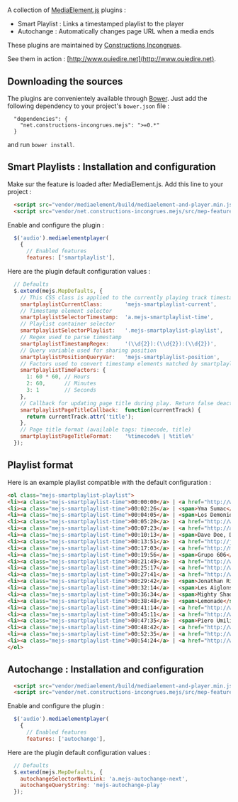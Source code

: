 # 

A collection of [MediaElement.js](mediaelementjs.com) plugins :

* Smart Playlist : Links a timestamped playlist to the player
* Autochange : Automatically changes page URL when a media ends

These plugins are maintained by [Constructions Incongrues](http://www.constructions-incongrues.net).

See them in action : [http://www.ouiedire.net](http://www.ouiedire.net).

## Downloading the sources

The plugins are convenientely available through [Bower](http://bower.io). Just add the following dependency to your project's ```bower.json``` file :

```
  "dependencies": {
    "net.constructions-incongrues.mejs": ">=0.*"
  }
```

and run ```bower install```.

## Smart Playlists : Installation and configuration

Make sur the feature is loaded after MediaElement.js. Add this line to your project :

```html
  <script src="vendor/mediaelement/build/mediaelement-and-player.min.js"></script>
  <script src="vendor/net.constructions-incongrues.mejs/src/mep-feature-smartplaylist.js"></script>
```

Enable and configure the plugin :

```javascript
  $('audio').mediaelementplayer(
    {
      // Enabled features
      features: ['smartplaylist'],
```

Here are the plugin default configuration values :

```javascript
  // Defaults
  $.extend(mejs.MepDefaults, {
    // This CSS class is applied to the currently playing track timestamp element
    smartplaylistCurrentClass:       'mejs-smartplaylist-current',
    // Timestamp element selector
    smartplaylistSelectorTimestamp:  'a.mejs-smartplaylist-time',
    // Playlist container selector
    smartplaylistSelectorPlaylist:   '.mejs-smartplaylist-playlist',
    // Regex used to parse timestamp
    smartplaylistTimestampRegex:     '(\\d{2}):(\\d{2}):(\\d{2})',
    // Query variable used for sharing position
    smartplaylistPositionQueryVar:   'mejs-smartplaylist-position',
    // Factors used to convert timestamp elements matched by smartplaylistTimestampRegex to seconds
    smartplaylistTimeFactors: { 
      1: 60 * 60, // Hours
      2: 60,      // Minutes
      3: 1        // Seconds
    },
    // Callback for updating page title during play. Return false deactivates page title updating
    smartplaylistPageTitleCallback:  function(currentTrack) {
      return currentTrack.attr('title');
    },
    // Page title format (available tags: timecode, title)
    smartplaylistPageTitleFormat:    '%timecode% | %title%'
  });
```

## Playlist format

Here is an example playlist compatible with the default configuration : 

```html
<ol class="mejs-smartplaylist-playlist">
<li><a class="mejs-smartplaylist-time">00:00:00</a> | <a href="http://www.healerselecta.co.uk">Healer Selecta</a> - Twangy Batucada</li>
<li><a class="mejs-smartplaylist-time">00:02:26</a> | <span>Yma Sumac</span> - Malambo No. 1</li>
<li><a class="mejs-smartplaylist-time">00:04:05</a> | <span>Los Demonios de Mantaro</span> - Liliana</li>
<li><a class="mejs-smartplaylist-time">00:05:20</a> | <a href="http://www.jeanjacquesperrey.com">Jean-Jacques Perrey &amp; Gershon Kingsley</a> - One Note Samba</li>
<li><a class="mejs-smartplaylist-time">00:07:23</a> | <a href="http://analogafrica.blogspot.com">Aníbal Velásquez Y Su Conjunto</a> - Mambo Loco</li>
<li><a class="mejs-smartplaylist-time">00:10:13</a> | <span>Dave Dee, Dozy, Beaky, Mick &amp;Tich</span> - Zabadak</li>
<li><a class="mejs-smartplaylist-time">00:13:51</a> | <a href="http://jessieevans.net">Jessie Evans</a> - Let Me On</li>
<li><a class="mejs-smartplaylist-time">00:17:03</a> | <a href="http://maximerobin.bandcamp.com">Maxime Robin</a> - Cleveland Shuffle (pattern funk)</li>
<li><a class="mejs-smartplaylist-time">00:19:56</a> | <span>Grupo 606</span> - Rompe,cruza O Ayúdame</li>
<li><a class="mejs-smartplaylist-time">00:21:49</a> | <a href="http://www.myspace.com/gekojones">Uproot Andy &amp; Geko Jones</a>- Manuelita RMX</li>
<li><a class="mejs-smartplaylist-time">00:25:17</a> | <a href="http://www.myspace.com/batida">Batida</a> - Bazuka (Quem Me Rusgou)</li>
<li><a class="mejs-smartplaylist-time">00:27:41</a> | <a href="http://www.myspace.com/mjgrotesque"> Manuel J Grotesque et ses amis</a> - Juan Maquina</li>
<li><a class="mejs-smartplaylist-time">00:29:42</a> | <span>Jonathan Richman &amp; The Modern Lovers</span> - Egyptian Reggae</li>
<li><a class="mejs-smartplaylist-time">00:32:14</a> | <span>Les Aiglons de basse terre</span> - Chombo Merenge</li>
<li><a class="mejs-smartplaylist-time">00:36:34</a> | <span>Mighty Shadow</span> - Dat Soca Boat</li>
<li><a class="mejs-smartplaylist-time">00:38:48</a> | <span>Lemonade</span> - Lifted</li>
<li><a class="mejs-smartplaylist-time">00:41:14</a> | <a href="http://www.lasrubiasdelnorte.com">Las Rubias del Norte</a> - Porque Te Vas</li>
<li><a class="mejs-smartplaylist-time">00:45:11</a> | <a href="http://www.dickeldemasiado.com">Dick El Demasiado</a> - Pumpi Pumpi Pumpi</li>
<li><a class="mejs-smartplaylist-time">00:47:35</a> | <span>Piero Umiliani</span> - The Party</li>
<li><a class="mejs-smartplaylist-time">00:48:42</a> | <a href="http://www.naturalselfmusic.com">Peregoyo</a> - Caranito (Natural Self RMX)</li>
<li><a class="mejs-smartplaylist-time">00:52:35</a> | <a href="http://www.myspace.com/konononr1">Konono N1</a> - Guiyome</li>
<li><a class="mejs-smartplaylist-time">00:54:24</a> | <a href="http://www.myspace.com/delacasapropia">ESDLCP</a> - En la medida de lo posible</li>
</ol>
```

## Autochange : Installation and configuration

```html
  <script src="vendor/mediaelement/build/mediaelement-and-player.min.js"></script>
  <script src="vendor/net.constructions-incongrues.mejs/src/mep-feature-autochange.js"></script>
```

Enable and configure the plugin :

```javascript
  $('audio').mediaelementplayer(
    {
      // Enabled features
      features: ['autochange'],
```

Here are the plugin default configuration values :

```javascript
  // Defaults
  $.extend(mejs.MepDefaults, {
    autochangeSelectorNextLink: 'a.mejs-autochange-next',
    autochangeQueryString: 'mejs-autochange-play'
  });
```
